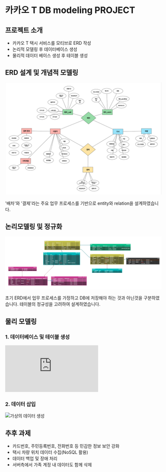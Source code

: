 # 카카오 T DB modeling PROJECT

## 프로젝트 소개

- 카카오 T 택시 서비스를 모티브로 ERD 작성
- 논리적 모델링 후 데이터베이스 생성
- 물리적 데이터 베이스 생성 후 테이블 생성

## ERD 설계 및 개념적 모델링

![ERD](https://github.com/duri-wip/kakaoT-DBmodeling/blob/main/images/ERD.png)

'배차'와 '결제'라는 주요 업무 프로세스를 기반으로 entity와 relation을 설계하였습니다.

## 논리모델링 및 정규화

![릴레이션 스키마](https://github.com/duri-wip/kakaoT-DBmodeling/blob/main/images/RelationSchema.png)

초기 ERD에서 업무 프로세스를 가정하고 DB에 저장해야 하는 것과 아닌것을 구분하였습니다.
테이블의 정규성을 고려하여 설계하였습니다.

## 물리 모델링

### 1. 데이터베이스 및 테이블 생성

![데이터베이스 및 테이블 생성 SQL](https://github.com/duri-wip/kakaoT-DBmodeling/blob/main/create_database.sql)

### 2. 데이터 삽입

![가상의 데이터 생성](https://github.com/duri-wip/kakaoT-DBmodeling/blob/main/faker_data_generator.ipynb)

## 추후 과제

- 카드번호, 주민등록번호, 전화번호 등 민감한 정보 보안 강화
- 택시 차량 위치 데이터 수집(NoSQL 활용)
- 데이터 백업 및 장애 처리
- 서버측에서 가족 계정 내 데이터도 함께 삭제
